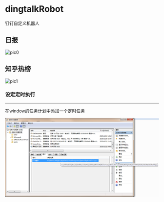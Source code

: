 # dingtalkRobot
钉钉自定义机器人
## 日报
![pic0](pic/Snipaste_2019-11-06_20-26-47.png)
## 知乎热榜
![pic1](pic/Snipaste_2019-11-06_20-27-22.png)

### 设定定时执行

----

在window的任务计划中添加一个定时任务

![pic2](pic/Snipaste_2020-03-20_17-45-41.png)